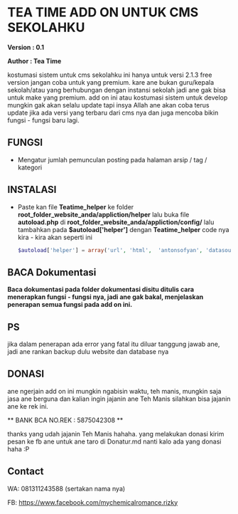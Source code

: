 # TEA TIME ADD ON UNTUK CMS SEKOLAHKU

**Version : 0.1**

**Author  : Tea Time**

kostumasi sistem untuk cms sekolahku ini hanya untuk versi 2.1.3 free version jangan coba untuk yang premium.
kare ane bukan guru/kepala sekolah/atau yang berhubungan dengan instansi sekolah jadi ane gak bisa untuk make yang premium.
add on ini atau kostumasi sistem untuk develop mungkin gak akan selalu update tapi insya Allah ane akan coba terus update jika
ada versi yang terbaru dari cms nya dan juga mencoba bikin fungsi - fungsi baru lagi. 

## FUNGSI
* Mengatur jumlah pemunculan posting pada halaman arsip / tag / kategori


## INSTALASI

* Paste kan file **Teatime_helper** ke folder **root_folder_website_anda/appliction/helper**
  lalu buka file **autoload.php** di **root_folder_website_anda/appliction/config/** lalu tambahkan pada **$autoload['helper']**
  dengan **Teatime_helper**
  code nya kira - kira akan seperti ini
  ```php
  $autoload['helper'] = array('url', 'html',  'antonsofyan', 'datasource', 'teatime_helper');
  ```

## BACA Dokumentasi

**Baca dokumentasi pada folder dokumentasi disitu ditulis cara menerapkan fungsi - fungsi nya, jadi ane gak bakal,
menjelaskan penerapan semua fungsi pada add on ini.**

## PS
jika dalam penerapan ada error yang fatal itu diluar tanggung jawab ane, jadi ane rankan backup dulu website dan database nya

## DONASI
ane ngerjain add on ini mungkin ngabisin waktu, teh manis, mungkin saja jasa ane berguna dan kalian ingin jajanin ane Teh Manis
silahkan bisa jajanin ane ke rek ini.

** BANK BCA NO.REK : 5875042308 **

thanks yang udah jajanin Teh Manis hahaha. yang melakukan donasi kirim pesan ke fb ane untuk ane taro di Donatur.md nanti kalo ada yang donasi haha :P

## Contact 
WA: 081311243588 (sertakan nama nya)

FB: https://www.facebook.com/mychemicalromance.rizky
